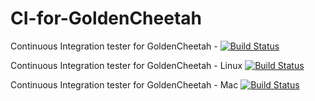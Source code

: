 CI-for-GoldenCheetah
====================

Continuous Integration tester for GoldenCheetah - [![Build Status](https://travis-ci.org/gcoco/CI-for-GoldenCheetah.png?branch=master)](https://travis-ci.org/gcoco/CI-for-GoldenCheetah)

Continuous Integration tester for GoldenCheetah - Linux [![Build Status](https://travis-ci.org/gcoco/CI-for-GoldenCheetah.png?branch=Linux)](https://travis-ci.org/gcoco/CI-for-GoldenCheetah)

Continuous Integration tester for GoldenCheetah - Mac [![Build Status](https://travis-ci.org/gcoco/CI-for-GoldenCheetah.png?branch=Mac)](https://travis-ci.org/gcoco/CI-for-GoldenCheetah)
